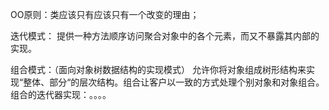 OO原则：类应该只有应该只有一个改变的理由；

迭代模式：
提供一种方法顺序访问聚合对象中的各个元素，而又不暴露其内部的实现。

组合模式：（面向对象树数据结构的实现模式）
允许你将对象组成树形结构来实现“整体、部分“的层次结构。组合让客户以一致的方式处理个别对象和对象组合。
组合的迭代器实现：。。。。